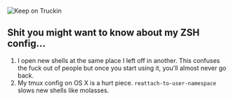 ![Keep on Truckin](https://dl.dropboxusercontent.com/u/5489129/keep-on-truckin.jpg)

## Shit you might want to know about my ZSH config...

1. I open new shells at the same place I left off in another. This confuses the
   fuck out of people but once you start using it, you'll almost never go back.
2. My tmux config on OS X is a hurt piece. `reattach-to-user-namespace` slows
   new shells like molasses.
